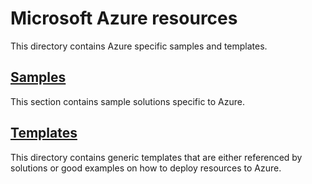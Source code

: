 # Microsoft Azure resources #
This directory contains Azure specific samples and templates.

## [Samples](samples/) ## 
This section contains sample solutions specific to Azure.

## [Templates](templates/) ## 
This directory contains generic templates that are either referenced by solutions or good examples on how to deploy resources to Azure.